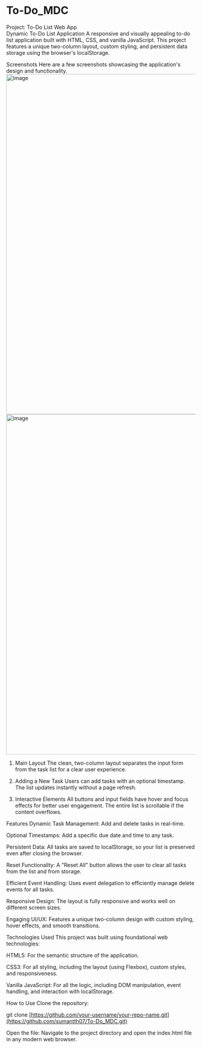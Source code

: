 # To-Do_MDC
Project: To-Do List Web App  
Dynamic To-Do List Application
A responsive and visually appealing to-do list application built with HTML, CSS, and vanilla JavaScript. This project features a unique two-column layout, custom styling, and persistent data storage using the browser's localStorage.

 Screenshots
Here are a few screenshots showcasing the application's design and functionality.
<img width="1915" height="904" alt="image" src="https://github.com/user-attachments/assets/a87ac6ca-8654-4d3c-bf4b-3c4e18b38a14" />
<img width="1918" height="904" alt="image" src="https://github.com/user-attachments/assets/2916fb73-9c04-473c-88ca-d61e59f73dbb" />



1. Main Layout
The clean, two-column layout separates the input form from the task list for a clear user experience.

2. Adding a New Task
Users can add tasks with an optional timestamp. The list updates instantly without a page refresh.

3. Interactive Elements
All buttons and input fields have hover and focus effects for better user engagement. The entire list is scrollable if the content overflows.

Features
Dynamic Task Management: Add and delete tasks in real-time.

Optional Timestamps: Add a specific due date and time to any task.

Persistent Data: All tasks are saved to localStorage, so your list is preserved even after closing the browser.

Reset Functionality: A "Reset All" button allows the user to clear all tasks from the list and from storage.

Efficient Event Handling: Uses event delegation to efficiently manage delete events for all tasks.

Responsive Design: The layout is fully responsive and works well on different screen sizes.

Engaging UI/UX: Features a unique two-column design with custom styling, hover effects, and smooth transitions.

Technologies Used
This project was built using foundational web technologies:

HTML5: For the semantic structure of the application.

CSS3: For all styling, including the layout (using Flexbox), custom styles, and responsiveness.

Vanilla JavaScript: For all the logic, including DOM manipulation, event handling, and interaction with localStorage.

How to Use
Clone the repository:

git clone [https://github.com/your-username/your-repo-name.git](https://github.com/sumantth07/To-Do_MDC.git)

Open the file:
Navigate to the project directory and open the index.html file in any modern web browser.
